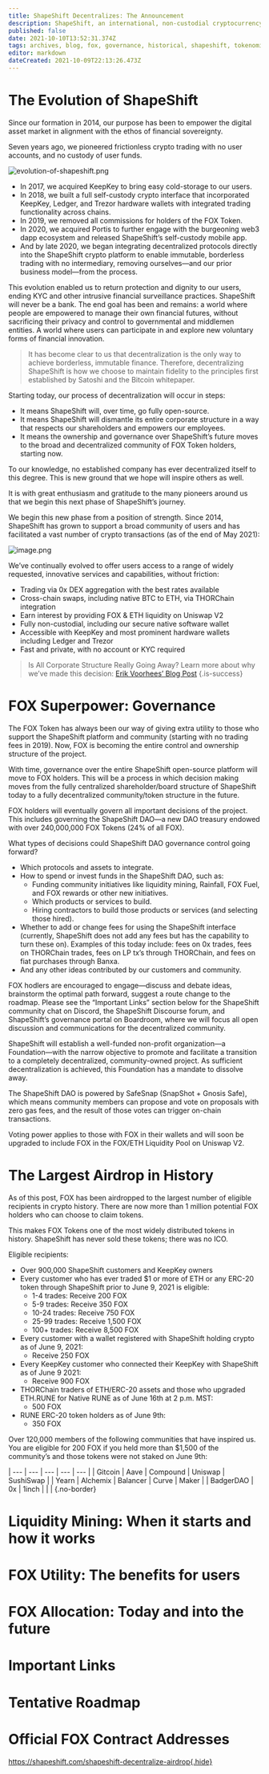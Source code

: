 ```yaml
---
title: ShapeShift Decentralizes: The Announcement
description: ShapeShift, an international, non-custodial cryptocurrency leader, announces that it has begun dismantling its corporate structure, decentralizing governance to its customers via its FOX Token. 
published: false
date: 2021-10-10T13:52:31.374Z
tags: archives, blog, fox, governance, historical, shapeshift, tokenomics
editor: markdown
dateCreated: 2021-10-09T22:13:26.473Z
---
```


# The Evolution of ShapeShift

Since our formation in 2014, our purpose has been to empower the digital asset market in alignment with the ethos of financial sovereignty.

Seven years ago, we pioneered frictionless crypto trading with no user accounts, and no custody of user funds.

![evolution-of-shapeshift.png](/assets/evolution-of-shapeshift.png)

- In 2017, we acquired KeepKey to bring easy cold-storage to our users.
- In 2018, we built a full self-custody crypto interface that incorporated KeepKey, Ledger, and Trezor hardware wallets with integrated trading functionality across chains.
- In 2019, we removed all commissions for holders of the FOX Token.
- In 2020, we acquired Portis to further engage with the burgeoning web3 dapp ecosystem and released ShapeShift’s self-custody mobile app.
- And by late 2020, we began integrating decentralized protocols directly into the ShapeShift crypto platform to enable immutable, borderless trading with no intermediary, removing ourselves—and our prior business model—from the process.

This evolution enabled us to return protection and dignity to our users, ending KYC and other intrusive financial surveillance practices. ShapeShift will never be a bank. The end goal has been and remains: a world where people are empowered to manage their own financial futures, without sacrificing their privacy and control to governmental and middlemen entities. A world where users can participate in and explore new voluntary forms of financial innovation.

> It has become clear to us that decentralization is the only way to achieve borderless, immutable finance. Therefore, decentralizing ShapeShift is how we choose to maintain fidelity to the principles first established by Satoshi and the Bitcoin whitepaper.

Starting today, our process of decentralization will occur in steps:

- It means ShapeShift will, over time, go fully open-source. 
- It means ShapeShift will dismantle its entire corporate structure in a way that respects our shareholders and empowers our employees.
- It means the ownership and governance over ShapeShift’s future moves to the broad and decentralized community of FOX Token holders, starting now.

To our knowledge, no established company has ever decentralized itself to this degree. This is new ground that we hope will inspire others as well.

It is with great enthusiasm and gratitude to the many pioneers around us that we begin this next phase of ShapeShift’s journey.

We begin this new phase from a position of strength. Since 2014, ShapeShift has grown to support a broad community of users and has facilitated a vast number of crypto transactions (as of the end of May 2021):

![image.png](/assets/image.png)

We’ve continually evolved to offer users access to a range of widely requested, innovative  services and capabilities, without friction:  

- Trading via 0x DEX aggregation with the best rates available
- Cross-chain swaps, including native BTC to ETH, via THORChain integration
- Earn interest by providing FOX & ETH liquidity on Uniswap V2
- Fully non-custodial, including our secure native software wallet
- Accessible with KeepKey and most prominent hardware wallets including Ledger and Trezor
- Fast and private, with no account or KYC required

> Is All Corporate Structure Really Going Away? 
Learn more about why we’ve made this decision: [Erik Voorhees’ Blog Post](https://erikvoorhees.medium.com/shapeshift-is-decentralizing-639bb4c82fc8)
{.is-success}


# FOX Superpower: Governance

The FOX Token has always been our way of giving extra utility to those who support the ShapeShift platform and community (starting with no trading fees in 2019). Now, FOX is becoming the entire control and ownership structure of the project.

With time, governance over the entire ShapeShift open-source platform will move to FOX holders. This will be a process in which decision making moves from the fully centralized shareholder/board structure of ShapeShift today to a fully decentralized community/token structure in the future.

FOX holders will eventually govern all important decisions of the project. This includes governing the ShapeShift DAO—a new DAO treasury endowed with over 240,000,000 FOX Tokens (24% of all FOX).

What types of decisions could ShapeShift DAO governance control going forward?

- Which protocols and assets to integrate.
- How to spend or invest funds in the ShapeShift DAO, such as:
  - Funding community initiatives like liquidity mining, Rainfall, FOX Fuel, and FOX rewards or other new initiatives.
  - Which products or services to build.
  - Hiring contractors to build those products or services (and selecting those hired).
- Whether to add or change fees for using the ShapeShift interface (currently, ShapeShift does not add any fees but has the capability to turn these on). Examples of this today include: fees on 0x trades, fees on THORChain trades, fees on LP tx’s through THORChain, and fees on fiat purchases through Banxa.
- And any other ideas contributed by our customers and community.

FOX hodlers are encouraged to engage—discuss and debate ideas, brainstorm the optimal path forward, suggest a route change to the roadmap. Please see the “Important Links” section below for the ShapeShift community chat on Discord, the ShapeShift Discourse forum, and ShapeShift’s governance portal on Boardroom, where we will focus all open discussion and communications for the decentralized community.

ShapeShift will establish a well-funded non-profit organization—a Foundation—with the narrow objective to promote and facilitate a transition to a completely decentralized, community-owned project. As sufficient decentralization is achieved, this Foundation has a mandate to dissolve away.

The ShapeShift DAO is powered by SafeSnap (SnapShot + Gnosis Safe), which means community members can propose and vote on proposals with zero gas fees, and the result of those votes can trigger on-chain transactions.

Voting power applies to those with FOX in their wallets and will soon be upgraded to include FOX in the FOX/ETH Liquidity Pool on Uniswap V2.

# The Largest Airdrop in History

As of this post, FOX has been airdropped to the largest number of eligible recipients in crypto history. There are now more than 1 million potential FOX holders who can choose to claim tokens.

This makes FOX Tokens one of the most widely distributed tokens in history. ShapeShift has never sold these tokens; there was no ICO. 

Eligible recipients: 

- Over 900,000 ShapeShift customers and KeepKey owners
- Every customer who has ever traded $1 or more of ETH or any ERC-20 token through ShapeShift prior to June 9, 2021 is eligible:
  - 1-4 trades: Receive 200 FOX
  - 5-9 trades: Receive 350 FOX
  - 10-24 trades: Receive 750 FOX
  - 25-99 trades: Receive 1,500 FOX
  - 100+ trades: Receive 8,500 FOX
- Every customer with a wallet registered with ShapeShift holding crypto as of June 9, 2021:
  - Receive 250 FOX
- Every KeepKey customer who connected their KeepKey with ShapeShift as of June 9 2021:
  - Receive 900 FOX
- THORChain traders of ETH/ERC-20 assets and those who upgraded ETH.RUNE for Native RUNE as of June 16th at 2 p.m. MST:
  - 500 FOX
- RUNE ERC-20 token holders as of June 9th:
  - 350 FOX

Over 120,000 members of the following communities that have inspired us. You are eligible for 200 FOX if you held more than $1,500 of the community’s and those tokens were not staked on June 9th:

| --- | --- | --- | --- | --- |
| Gitcoin | Aave | Compound | Uniswap | SushiSwap |
| Yearn | Alchemix | Balancer | Curve | Maker |
| BadgerDAO | 0x | 1inch |   |   |
{.no-border}



# Liquidity Mining: When it starts and how it works

# FOX Utility: The benefits for users

# FOX Allocation: Today and into the future

# Important Links

# Tentative Roadmap

# Official FOX Contract Addresses


https://shapeshift.com/shapeshift-decentralize-airdrop{.hide}
